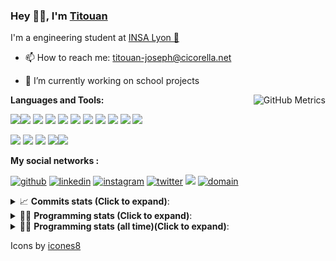 <!--
**titouan-joseph/titouan-joseph** is a ✨ _special_ ✨ repository because its `README.md` (this file) appears on your GitHub profile.

Here are some ideas to get you started:

- 🔭 I’m currently working on ...
- 🌱 I’m currently learning ...
- 👯 I’m looking to collaborate on ...
- 🤔 I’m looking for help with ...
- 💬 Ask me about ...
- 📫 How to reach me: ...
- 😄 Pronouns: ...
- ⚡ Fun fact: ...
-->

### Hey 👋🏽, I'm [Titouan](https://github.com/Titouan-Joseph) 

I'm a engineering student at  [INSA Lyon 🦏](https://www.insa-lyon.fr/en/)

- 📫 How to reach me: [titouan-joseph@cicorella.net](mailto:titouan-joseph@cicorella.net)
- 🔭 I’m currently working on school projects


  <img align="right" alt="GitHub Metrics" src="https://metrics.lecoq.io/titouan-joseph" />

**Languages and Tools:**

[<img src="https://img.icons8.com/color/48/000000/python.png"/>]()[<img src="https://img.icons8.com/color/48/000000/java-coffee-cup-logo.png"/>]() [<img src="https://img.icons8.com/color/48/000000/c-programming.png"/>]() [<img src="https://img.icons8.com/color/48/000000/javascript.png"/>]() [<img src="https://img.icons8.com/color/48/000000/selenium-test-automation.png"/>]() [<img src="https://img.icons8.com/color/48/000000/git.png"/>]() [<img src="https://img.icons8.com/color/48/000000/console.png"/>]() [<img src="https://img.icons8.com/color/48/000000/android-os.png"/>]() [<img src="https://img.icons8.com/color/48/000000/pycharm.png"/>]() [<img src="https://img.icons8.com/color/48/000000/virtualbox.png"/>]() [<img src="https://img.icons8.com/color/48/000000/windows-10.png"/>]()

[<img src="https://img.icons8.com/color/48/000000/linux.png"/>]() [<img src="https://img.icons8.com/color/48/000000/nginx.png"/>]() [<img src="https://img.icons8.com/color/48/000000/raspberry-pi.png"/>]() [<img src="https://img.icons8.com/color/48/000000/docker.png"/>]()[<img src="https://img.icons8.com/color/48/000000/visual-studio-code-2019.png"/>]()

**My social networks :**

[<img src='https://img.icons8.com/fluent/48/000000/github.png' alt="github">](https://github.com/titouan-joseph)  [<img src='https://img.icons8.com/color/48/000000/linkedin.png' alt='linkedin'>](https://www.linkedin.com/in/titouan-joseph-revol/)  [<img src='https://img.icons8.com/color/48/000000/instagram-new.png' alt='instagram'>](https://www.instagram.com/tit_re/)  [<img src='https://img.icons8.com/color/48/000000/twitter.png' alt='twitter'>](https://twitter.com/josephrevol) [<img src="https://img.icons8.com/color/48/000000/facebook.png"/>](https://www.facebook.com/titre01) [<img src="https://img.icons8.com/fluent/48/000000/domain.png" alt="domain"/>](https://titouan-joseph.cicorella.net)

<details>
 <summary>📈 <b>Commits stats (Click to expand)</b>: </summary>
    <a href="https://sourcerer.io/titouan-joseph"><img src="https://img.shields.io/badge/Python-148%20commits-orange.svg" alt=""></a>
    <a href="https://sourcerer.io/titouan-joseph"><img src="https://img.shields.io/badge/Java-27%20commits-orange.svg" alt=""></a>
    <a href="https://sourcerer.io/titouan-joseph"><img src="https://img.shields.io/badge/C-23%20commits-orange.svg" alt=""></a>
    <a href="https://sourcerer.io/titouan-joseph"><img src="https://img.shields.io/badge/JavaScript-18%20commits-orange.svg" alt=""></a>
</details>


<details>
 <summary>👨‍💻 <b>Programming stats (Click to expand)</b>: </summary>
<!--START_SECTION:waka-->
**🐱 My Github Data** 

> 🏆 337 Contributions in the Year 2021
 > 
> 📦 58.5 kB Used in Github's Storage 
 > 
> 🚫 Not Opted to Hire
 > 
> 📜 28 Public Repositories 
 > 
> 🔑 2 Private Repositories  
 > 
**I'm an Early 🐤** 

```text
🌞 Morning    95 commits     ███░░░░░░░░░░░░░░░░░░░░░░   14.91% 
🌆 Daytime    249 commits    █████████░░░░░░░░░░░░░░░░   39.09% 
🌃 Evening    228 commits    █████████░░░░░░░░░░░░░░░░   35.79% 
🌙 Night      65 commits     ██░░░░░░░░░░░░░░░░░░░░░░░   10.2%

```
📅 **I'm Most Productive on Wednesday** 

```text
Monday       95 commits     ███░░░░░░░░░░░░░░░░░░░░░░   14.91% 
Tuesday      90 commits     ███░░░░░░░░░░░░░░░░░░░░░░   14.13% 
Wednesday    127 commits    █████░░░░░░░░░░░░░░░░░░░░   19.94% 
Thursday     97 commits     ███░░░░░░░░░░░░░░░░░░░░░░   15.23% 
Friday       82 commits     ███░░░░░░░░░░░░░░░░░░░░░░   12.87% 
Saturday     62 commits     ██░░░░░░░░░░░░░░░░░░░░░░░   9.73% 
Sunday       84 commits     ███░░░░░░░░░░░░░░░░░░░░░░   13.19%

```


📊 **This Week I Spent My Time On** 

```text
⌚︎ Time Zone: Europe/Paris

💬 Programming Languages: 
Other                    25 hrs 39 mins      ██████████████████░░░░░░░   74.53% 
EJS                      3 hrs               ██░░░░░░░░░░░░░░░░░░░░░░░   8.75% 
Markdown                 1 hr 43 mins        █░░░░░░░░░░░░░░░░░░░░░░░░   5.01% 
TypeScript               59 mins             ░░░░░░░░░░░░░░░░░░░░░░░░░   2.89% 
JavaScript               45 mins             ░░░░░░░░░░░░░░░░░░░░░░░░░   2.22%

🔥 Editors: 
Browser                  21 hrs 9 mins       ███████████████░░░░░░░░░░   61.46% 
VS Code                  4 hrs 46 mins       ███░░░░░░░░░░░░░░░░░░░░░░   13.86% 
WebStorm                 4 hrs 3 mins        ███░░░░░░░░░░░░░░░░░░░░░░   11.77% 
Word                     4 hrs               ███░░░░░░░░░░░░░░░░░░░░░░   11.64% 
PyCharm                  10 mins             ░░░░░░░░░░░░░░░░░░░░░░░░░   0.49%

🐱‍💻 Projects: 
Stage-DevOps             20 hrs 50 mins      ███████████████░░░░░░░░░░   60.54% 
website24maker           4 hrs 4 mins        ███░░░░░░░░░░░░░░░░░░░░░░   11.85% 
backend                  2 hrs 30 mins       █░░░░░░░░░░░░░░░░░░░░░░░░   7.31% 
dokuwiki                 2 hrs 9 mins        █░░░░░░░░░░░░░░░░░░░░░░░░   6.28% 
tmp                      1 hr 12 mins        █░░░░░░░░░░░░░░░░░░░░░░░░   3.5%

💻 Operating System: 
Windows                  34 hrs 18 mins      █████████████████████████   99.65% 
Linux                    7 mins              ░░░░░░░░░░░░░░░░░░░░░░░░░   0.35%

```

**I Mostly Code in Python** 

```text
Python                   18 repos            ██████████████░░░░░░░░░░░   56.25% 
JavaScript               3 repos             ██░░░░░░░░░░░░░░░░░░░░░░░   9.38% 
HTML                     2 repos             █░░░░░░░░░░░░░░░░░░░░░░░░   6.25% 
C                        2 repos             █░░░░░░░░░░░░░░░░░░░░░░░░   6.25% 
MATLAB                   2 repos             █░░░░░░░░░░░░░░░░░░░░░░░░   6.25%

```



 Last Updated on 05/08/2021
<!--END_SECTION:waka-->

</details>

<details>
 <summary>👨‍💻 <b>Programming stats (all time)(Click to expand)</b>: </summary>
    <img src="https://wakatime.com/share/@titouan_joseph/b2dd01ab-0ae9-45a5-9065-5eef2a205b1c.svg">
    <img src="https://wakatime.com/share/@titouan_joseph/5ef9f0c5-69ff-452c-80a9-909df7152407.svg">
    <img src="https://wakatime.com/share/@titouan_joseph/3989b40d-e2ad-4aeb-8f15-b50171502a9a.svg">
</details>

Icons by [icones8](https://icones8.fr/)
